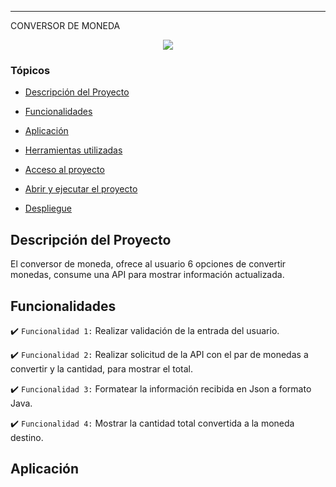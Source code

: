 
<hr>
CONVERSOR DE MONEDA
<p align="center">
   <img src="http://img.shields.io/static/v1?label=STATUS&message=EM%20DESPLIEGUE&color=RED&style=for-the-badge" #vitrinedev/>
</p>

### Tópicos 

- [Descripción del Proyecto](#descripcion-proyecto)

- [Funcionalidades](#funcionalidades)

- [Aplicación](#aplicacion)

- [Herramientas utilizadas](#herramientas-utilizadas)

- [Acceso al proyecto](#acceso-proyecto)

- [Abrir y ejecutar el proyecto](#abrir-ejecutar-proyecto)

- [Despliegue](#despliegue)

## Descripción del Proyecto
El conversor de moneda, ofrece al usuario 6 opciones de convertir monedas, consume una API para mostrar información actualizada.
## Funcionalidades
:heavy_check_mark: `Funcionalidad 1:` Realizar validación de la entrada del usuario.

:heavy_check_mark: `Funcionalidad 2:` Realizar solicitud de la API con el par de monedas a convertir y la cantidad, para mostrar el total.

:heavy_check_mark: `Funcionalidad 3:` Formatear la información recibida en Json a formato Java.

:heavy_check_mark: `Funcionalidad 4:` Mostrar la cantidad total convertida a la moneda destino.
## Aplicación

